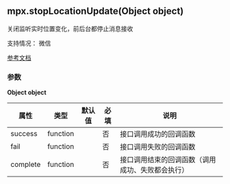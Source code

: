 ## mpx.stopLocationUpdate(Object object)

关闭监听实时位置变化，前后台都停止消息接收

支持情况： 微信

[参考文档](https://developers.weixin.qq.com/miniprogram/dev/api/location/wx.stopLocationUpdate.html)

### 参数

**Object object**


| 属性     | 类型     | 默认值 | 必填 | 说明                                         |
| -------- | -------- | ------ | ---- | -------------------------------------------- |
| success  | function |        | 否   | 接口调用成功的回调函数                       |
| fail     | function |        | 否   | 接口调用失败的回调函数                       |
| complete | function |        | 否   | 接口调用结束的回调函数（调用成功、失败都会执行） |
